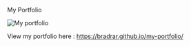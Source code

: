 My Portfolio

![My portfolio](https://i.imgur.com/IokSRZj.png
)

View my portfolio here : https://bradrar.github.io/my-portfolio/
